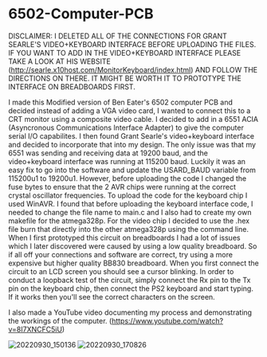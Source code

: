 # 6502-Computer-PCB

DISCLAIMER: I DELETED ALL OF THE CONNECTIONS FOR GRANT SEARLE'S VIDEO+KEYBOARD INTERFACE BEFORE UPLOADING THE FILES. IF YOU WANT TO ADD IN THE VIDEO+KEYBOARD INTERFACE PLEASE TAKE A LOOK AT HIS WEBSITE (http://searle.x10host.com/MonitorKeyboard/index.html) AND FOLLOW THE DIRECTIONS ON THERE. IT MIGHT BE WORTH IT TO PROTOTYPE THE INTERFACE ON BREADBOARDS FIRST.


I made this Modified version of Ben Eater's 6502 computer PCB and decided instead of adding a VGA video card, I wanted to connect this to a CRT monitor using a composite video cable. 
I decided to add in a 6551 ACIA (Asyncronous Communications Interface Adapter) to give the computer serial I/O capabilites. I then found Grant Searle's video+keyboard interface and decided to incorporate that into my design. 
The only issue was that my 6551 was sending and receiving data at 19200 baud, and the video+keyboard interface was running at 115200 baud. Luckily it was an easy fix to go into the software and update the USARD_BAUD variable from 115200u1 to 19200u1. 
However, before uploading the code I changed the fuse bytes to ensure that the 2 AVR chips were running at the correct crystal oscillator frequencies. 
To upload the code for the keyboard chip I used WinAVR. I found that before uploading the keyboard interface code, I needed to change the file name to main.c and I also had to create my own makefile for the atmega328p. 
For the video chip I decided to use the .hex file burn that directly into the other atmega328p using the command line. 
When I first prototyped this circuit on breadboards I had a lot of issues which I later discovered were caused by using a low quality breadboard. So if all off your connections and software are correct, try using a more expensive but higher quality BB830 breadboard.
When you first connect the circuit to an LCD screen you should see a cursor blinking. In order to conduct a loopback test of the circuit, simply connect the Rx pin to the Tx pin on the keyboard chip, then connect the PS2 keyboard and start typing. If it works then you'll see the correct characters on the screen.

I also made a YouTube video documenting my process and demonstrating the workings of the computer. (https://www.youtube.com/watch?v=8I7XNCFC5iU)

![20220930_150136](https://user-images.githubusercontent.com/29239243/194722983-07c7fe45-ddef-48b9-b235-9b804303eea0.jpg)
![20220930_170826](https://user-images.githubusercontent.com/29239243/194722992-ca49237b-6e60-4c9b-8efe-6a2a17eb0fa9.jpg)
